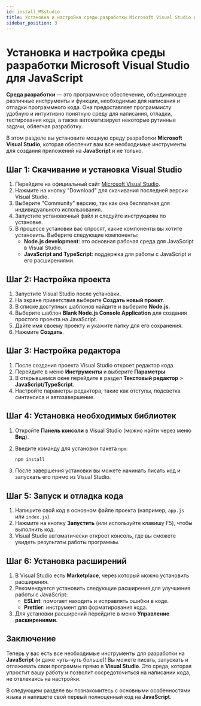 ```yaml
---
id: install_MSstudio
title: Установка и настройка среды разработки Microsoft Visual Studio для JavaScript  
sidebar_position: 3
---
```

# Установка и настройка среды разработки Microsoft Visual Studio для JavaScript  

**Среда разработки** — это программное обеспечение, объединяющее различные инструменты и функции, необходимые для написания и отладки программного кода. Она предоставляет программисту удобную и интуитивно понятную среду для написания, отладки, тестирования кода, а также автоматизирует некоторые рутинные задачи, облегчая разработку.

В этом разделе вы установите мощную среду разработки **Microsoft Visual Studio**, которая обеспечит вам все необходимые инструменты для создания приложений на **JavaScript** и не только.

## Шаг 1: Скачивание и установка Visual Studio

1. Перейдите на официальный сайт [Microsoft Visual Studio](https://visualstudio.microsoft.com/).
2. Нажмите на кнопку "Download" для скачивания последней версии Visual Studio.
3. Выберите "Community" версию, так как она бесплатная для индивидуального использования.
4. Запустите установочный файл и следуйте инструкциям по установке.
5. В процессе установки вас спросят, какие компоненты вы хотите установить. Выберите следующие компоненты:
    - **Node.js development**: это основная рабочая среда для JavaScript в Visual Studio.
    - **JavaScript and TypeScript**: поддержка для работы с JavaScript и его расширениями.

## Шаг 2: Настройка проекта

1. Запустите Visual Studio после установки.
2. На экране приветствия выберите **Создать новый проект**.
3. В списке доступных шаблонов найдите и выберите **Node.js**.
4. Выберите шаблон **Blank Node.js Console Application** для создания простого проекта на JavaScript.
5. Дайте имя своему проекту и укажите папку для его сохранения.
6. Нажмите **Создать**.

## Шаг 3: Настройка редактора

1. После создания проекта Visual Studio откроет редактор кода.
2. Перейдите в меню **Инструменты** и выберите **Параметры**.
3. В открывшемся окне перейдите в раздел **Текстовый редактор** > **JavaScript/TypeScript**.
4. Настройте параметры редактора, такие как отступы, подсветка синтаксиса и автозавершение.

## Шаг 4: Установка необходимых библиотек

1. Откройте **Панель консоли** в Visual Studio (можно найти через меню **Вид**).
2. Введите команду для установки пакета `npm`:

    ```bash
    npm install
    ```

3. После завершения установки вы можете начинать писать код и запускать его прямо из Visual Studio.

## Шаг 5: Запуск и отладка кода

1. Напишите свой код в основном файле проекта (например, `app.js` или `index.js`).
2. Нажмите на кнопку **Запустить** (или используйте клавишу F5), чтобы выполнить код.
3. Visual Studio автоматически откроет консоль, где вы сможете увидеть результаты работы программы.

## Шаг 6: Установка расширений

1. В Visual Studio есть **Marketplace**, через который можно установить расширения.
2. Рекомендуется установить следующие расширения для улучшения работы с JavaScript:
    - **ESLint**: помогает находить и исправлять ошибки в коде.
    - **Prettier**: инструмент для форматирования кода.
3. Для установки расширений перейдите в меню **Управление расширениями**.

## Заключение

Теперь у вас есть все необходимые инструменты для разработки на **JavaScript** (и даже чуть-чуть больше)! Вы можете писать, запускать и отлаживать свои программы прямо в **Visual Studio**. Это среда, которая упростит вашу работу и позволит сосредоточиться на написании кода, не отвлекаясь на настройки.

В следующем разделе вы познакомитесь с основными особенностями языка и напишете свой первый полноценный код на **JavaScript**.
